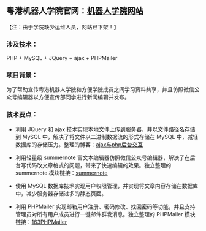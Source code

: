 ## 粤港机器人学院官网：[机器人学院网站](http://robot.dgut.edu.cn/)
【注：由于学院缺少运维人员，网站已下架！】

### 涉及技术：
PHP + MySQL +  JQuery + ajax + PHPMailer

### 项目背景：
为了帮助宣传粤港机器人学院和方便学院成员之间学习资料共享，并且仿照微信公众号编辑器以方便宣传部同学进行新闻编辑并发布。 

### 技术要点：

-	利用 JQuery 和 ajax 技术实现本地文件上传到服务器，并以文件路径名存储到 MySQL 中，解决了将文件以二进制数据流的形式存储在 MySQL 中，减轻数据库的存储压力。整理的博客：[ajax与php后台交互](https://blog.csdn.net/ccccc_jun/category_7417361.html?spm=1001.2014.3001.5482)

- 利用轻量级 summernote 富文本编辑器仿照微信公众号编辑器，解决了在后台写代码改文章格式的问题，带来了快速编辑的效果。独立整理的 summernote 模块链接：[summernote](https://github.com/J-JunChen/summernote)

- 使用 MySQL 数据库技术实现用户权限管理，并实现将文章内容存储在数据库中，减少服务器存储过多的静态页面。

- 利用 PHPMailer 实现邮箱用户注册、密码修改、找回密码等功能，并且支持管理员对所有用户成员进行一键邮件群发消息。独立整理的 PHPMailer 模块链接：[163PHPMailer](https://github.com/J-JunChen/163PHPMailer)

